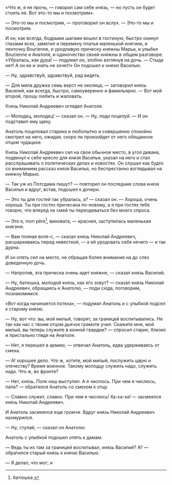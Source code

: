 «Что ж, я не прочь, — говорил сам себе князь, — но пусть он будет стоить ее. Вот это-то мы и посмотрим».

— Это-то мы и посмотрим, — проговорил он вслух. — Это-то мы и посмотрим.

И он, как всегда, бодрыми шагами вошел в гостиную, быстро окинул глазами всех, заметил и перемену платья маленькой княгини, и ленточку Bourienne, и уродливую прическу княжны Марьи, и улыбки Bourienne и Анатоля, и одиночество своей княжны в общем разговоре. «Убралась, как дура! — подумал он, злобно взглянув на дочь. — Стыда нет! А он ее и знать не хочет!» Он подошел к князю Василью.

— Ну, здравствуй, здравствуй, рад видеть.

— Для мила дружка семь верст не околица, — заговорил князь Василий, как всегда, быстро, самоуверенно и фамильярно. — Вот мой второй, прошу любить и жаловать.

Князь Николай Андреевич оглядел Анатоля.

— Молодец, молодец! — сказал он. — Ну, поди поцелуй. — И он подставил ему щеку.

Анатоль поцеловал старика и любопытно и совершенно спокойно смотрел на него, ожидая, скоро ли произойдет от него обещанное отцом чудацкое.

Князь Николай Андреевич сел на свое обычное место, в угол дивана, подвинул к себе кресло для князя Василья, указал на него и стал расспрашивать о политических делах и новостях. Он слушал как будто со вниманием рассказ князя Василья, но беспрестанно взглядывал на княжну Марью.

— Так уж из Потсдама пишут? — повторил он последние слова князя Василья и вдруг, встав, подошел к дочери.

— Это ты для гостей так убралась, а? — сказал он. — Хороша, очень хороша. Ты при гостях причесана по-новому, а я при гостях тебе говорю, что вперед не смей ты переодеваться без моего спроса.

— Это я, mon père[^326], виновата, — краснея, заступилась маленькая княгиня.

— Вам полная воля-с, — сказал князь Николай Андреевич, расшаркиваясь перед невесткой, — а ей уродовать себя нечего — и так дурна.

И он опять сел на место, не обращая более внимания на до слез доведенную дочь.

— Напротив, эта прическа очень идет княжне, — сказал князь Василий.

— Ну, батюшка, молодой князь, как его зовут? — сказал князь Николай Андреевич, обращаясь к Анатолю, — поди сюда, поговорим, познакомимся.

«Вот когда начинается потеха», — подумал Анатоль и с улыбкой подсел к старому князю.

— Ну, вот что: вы, мой милый, говорят, за границей воспитывались. Не так как нас с твоим отцом дьячок грамоте учил. Скажите мне, мой милый, вы теперь служите в конной гвардии? — спросил старик, близко и пристально глядя на Анатоля.

— Нет, я перешел в армию, — отвечал Анатоль, едва удерживаясь от смеха.

— А! хорошее дело. Что ж, хотите, мой милый, послужить царю и отечеству? Время военное. Такому молодцу служить надо, служить надо. Что ж, во фронте?

— Нет, князь. Полк наш выступил. А я числюсь. При чем я числюсь, папа? — обратился Анатоль со смехом к отцу.

— Славно служит, славно. При чем я числюсь! Ха-ха-ха! — засмеялся князь Николай Андреевич.

И Анатоль засмеялся еще громче. Вдруг князь Николай Андреевич нахмурился.

— Ну, ступай, — сказал он Анатолю.

Анатоль с улыбкой подошел опять к дамам.

— Ведь ты их там за границей воспитывал, князь Василий? А? — обратился старый князь к князю Василью.

— Я делал, что мог; и

[^326]: батюшка.